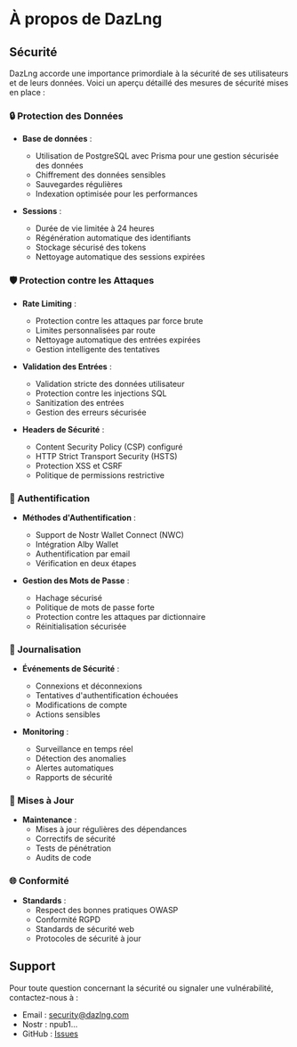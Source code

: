# À propos de DazLng

## Sécurité

DazLng accorde une importance primordiale à la sécurité de ses utilisateurs et de leurs données. Voici un aperçu détaillé des mesures de sécurité mises en place :

### 🔒 Protection des Données

- **Base de données** :

  - Utilisation de PostgreSQL avec Prisma pour une gestion sécurisée des données
  - Chiffrement des données sensibles
  - Sauvegardes régulières
  - Indexation optimisée pour les performances

- **Sessions** :
  - Durée de vie limitée à 24 heures
  - Régénération automatique des identifiants
  - Stockage sécurisé des tokens
  - Nettoyage automatique des sessions expirées

### 🛡️ Protection contre les Attaques

- **Rate Limiting** :

  - Protection contre les attaques par force brute
  - Limites personnalisées par route
  - Nettoyage automatique des entrées expirées
  - Gestion intelligente des tentatives

- **Validation des Entrées** :

  - Validation stricte des données utilisateur
  - Protection contre les injections SQL
  - Sanitization des entrées
  - Gestion des erreurs sécurisée

- **Headers de Sécurité** :
  - Content Security Policy (CSP) configuré
  - HTTP Strict Transport Security (HSTS)
  - Protection XSS et CSRF
  - Politique de permissions restrictive

### 🔐 Authentification

- **Méthodes d'Authentification** :

  - Support de Nostr Wallet Connect (NWC)
  - Intégration Alby Wallet
  - Authentification par email
  - Vérification en deux étapes

- **Gestion des Mots de Passe** :
  - Hachage sécurisé
  - Politique de mots de passe forte
  - Protection contre les attaques par dictionnaire
  - Réinitialisation sécurisée

### 📝 Journalisation

- **Événements de Sécurité** :

  - Connexions et déconnexions
  - Tentatives d'authentification échouées
  - Modifications de compte
  - Actions sensibles

- **Monitoring** :
  - Surveillance en temps réel
  - Détection des anomalies
  - Alertes automatiques
  - Rapports de sécurité

### 🔄 Mises à Jour

- **Maintenance** :
  - Mises à jour régulières des dépendances
  - Correctifs de sécurité
  - Tests de pénétration
  - Audits de code

### 🌐 Conformité

- **Standards** :
  - Respect des bonnes pratiques OWASP
  - Conformité RGPD
  - Standards de sécurité web
  - Protocoles de sécurité à jour

## Support

Pour toute question concernant la sécurité ou signaler une vulnérabilité, contactez-nous à :

- Email : security@dazlng.com
- Nostr : npub1...
- GitHub : [Issues](https://github.com/votre-username/DazLng/issues)
